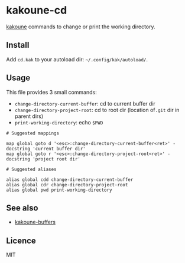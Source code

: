 # kakoune-cd

[kakoune](http://kakoune.org) commands to change or print the working directory.

## Install

Add `cd.kak` to your autoload dir: `~/.config/kak/autoload/`.

## Usage

This file provides 3 small commands:

- `change-directory-current-buffer`: cd to current buffer dir
- `change-directory-project-root`: cd to root dir (location of`.git` dir in parent dirs)
- `print-working-directory`: echo `$PWD`

```
# Suggested mappings

map global goto d '<esc>:change-directory-current-buffer<ret>' -docstring 'current buffer dir'
map global goto r '<esc>:change-directory-project-root<ret>' -docstring 'project root dir'

# Suggested aliases

alias global cdd change-directory-current-buffer
alias global cdr change-directory-project-root
alias global pwd print-working-directory
```

## See also

- [kakoune-buffers](https://github.com/Delapouite/kakoune-buffers)

## Licence

MIT
